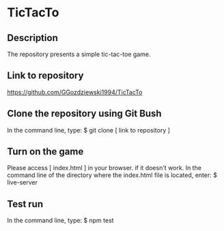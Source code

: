 # TicTacTo

## Description 
The repository presents a simple tic-tac-toe game.

## Link to repository
https://github.com/GGozdziewski1994/TicTacTo

## Clone the repository using Git Bush
In the command line, type:
$ git clone [ link to repository ]

## Turn on the game
Please access [ index.html ]  in your browser.
if it doesn't work. In the command line of the directory where the index.html file is located, enter: $ live-server

## Test run
In the command line, type: 
$ npm test
